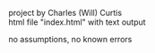 project by Charles (Will) Curtis  
html file "index.html" with text output  

no assumptions, no known errors
